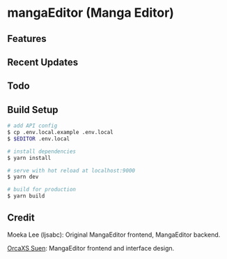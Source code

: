 # mangaEditor (Manga Editor)

## Features

## Recent Updates

## Todo

## Build Setup

``` bash
# add API config
$ cp .env.local.example .env.local
$ $EDITOR .env.local

# install dependencies
$ yarn install

# serve with hot reload at localhost:9000
$ yarn dev

# build for production
$ yarn build
```

## Credit
Moeka Lee (ljsabc): Original MangaEditor frontend, MangaEditor backend.

[OrcaXS Suen](https://github.com/orcaxs): MangaEditor frontend and interface design.
